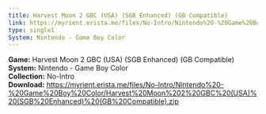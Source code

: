 ```yaml
---
title: Harvest Moon 2 GBC (USA) (SGB Enhanced) (GB Compatible)
link: https://myrient.erista.me/files/No-Intro/Nintendo%20-%20Game%20Boy%20Color/Harvest%20Moon%202%20GBC%20(USA)%20(SGB%20Enhanced)%20(GB%20Compatible).zip
type: single1
System: Nintendo - Game Boy Color
---
```

<b>Game:</b> Harvest Moon 2 GBC (USA) (SGB Enhanced) (GB Compatible)<br>
<b>System:</b> Nintendo - Game Boy Color<br>
<b>Collection:</b> No-Intro<br>
<b>Download:</b> https://myrient.erista.me/files/No-Intro/Nintendo%20-%20Game%20Boy%20Color/Harvest%20Moon%202%20GBC%20(USA)%20(SGB%20Enhanced)%20(GB%20Compatible).zip